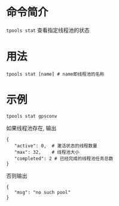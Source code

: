 命令简介
======= 

`tpools stat` 查看指定线程池的状态
    

用法
=======
```    
tpools stat [name] # name即线程池的名称
```

示例
=======

```
tpools stat gpsconv
```

如果线程池存在, 输出

```
{
   "active": 0,  # 激活状态的线程数量
   "max": 32,    # 线程池大小
   "completed": 2 # 已经完成的线程池任务总数
}
```

否则输出

```
{
   "msg": "no such pool"
}
```
